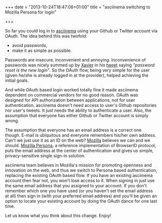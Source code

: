+++
date = "2013-10-24T18:47:08+01:00"
title = "asciinema switching to Mozilla Persona for login"

+++

So far you could log in to [asciinema](http://asciinema.org) using your Github
or Twitter account via OAuth. The idea behind this was twofold:

* avoid passwords,
* make it as simple as possible.

Passwords are insecure, inconvenient and annoying. Inconvenience of passwords
was nicely summed up by [Xavier](https://twitter.com/xavez) in his
[tweet](https://twitter.com/xavez/status/360417837514358785) saying _"password
reset is the new login"_. So the OAuth flow, being very simple for the user
(given he/she is already logged in at the provider), helped
achieving the initial goals.

<!--more-->

And while OAuth based login worked totally fine it made asciinema dependent on
commercial vendors for no good reason. OAuth was designed for API authorization
between applications, not for user authentication. asciinema doesn't need
access to user's Github repositories nor user's tweets. It just needs the
ability to authenticate a user. Also, the assumption that everyone has either
Github or Twitter account is simply wrong.

The assumption that everyone has an email address is a correct one though.
E-mail is ubiquitous and everyone remembers his/her own address. Can't we just
use it as an ID on the web? [Mozilla](http://mozilla.org) believes we can and
we should. [Mozilla Persona](https://login.persona.org/), a reference
implementation of BrowserID protocol, puts the email address at the center of
authentication and gives us simple, privacy-sensitive single sign-in solution.

asciinema team believes in Mozilla's mission for promoting openness and
innovation on the web, and thus we switch to Persona based authentication,
replacing the existing OAuth based flow. If you have an existing asciinema
account then fear not, you won't lose access to it. When signing in just use
the same email address that you assigned to your account. If you don't remember
which one you have used (or you haven't set the email address at all) then
sign in (with your preferred email address) and you'll be given an option to
locate your existing account by doing the OAuth dance for one last time.

Let us know what you think about this change. Enjoy!
